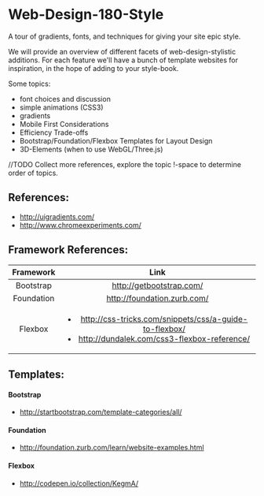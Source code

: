 Web-Design-180-Style
====================

A tour of gradients, fonts, and techniques for giving your site epic style.

We will provide an overview of different facets of web-design-stylistic additions.  For each feature we'll have a bunch of template websites for inspiration, in the hope of adding to your style-book.


Some topics:
- font choices and discussion
- simple animations (CSS3)
- gradients
- Mobile First Considerations
- Efficiency Trade-offs
- Bootstrap/Foundation/Flexbox Templates for Layout Design
- 3D-Elements (when to use WebGL/Three.js)

//TODO Collect more references, explore the topic !-space to determine order of topics.

## References:

- http://uigradients.com/
- http://www.chromeexperiments.com/


## Framework References:

| Framework | Link |
| :---: | :---: |
|  Bootstrap | http://getbootstrap.com/ |
| Foundation | http://foundation.zurb.com/ |
| Flexbox |   <ul><li>http://css-tricks.com/snippets/css/a-guide-to-flexbox/</li><li>http://dundalek.com/css3-flexbox-reference/ </li> |


## Templates:

#### Bootstrap
  - http://startbootstrap.com/template-categories/all/

#### Foundation
  - http://foundation.zurb.com/learn/website-examples.html

#### Flexbox
  - http://codepen.io/collection/KegmA/
